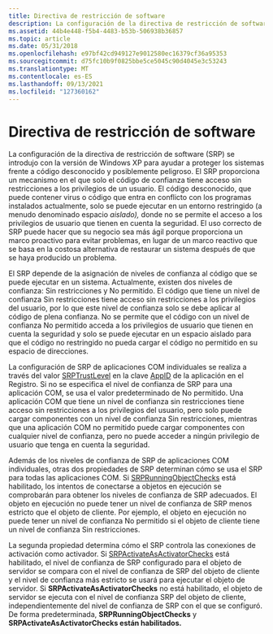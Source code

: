 ```yaml
---
title: Directiva de restricción de software
description: La configuración de la directiva de restricción de software (SRP) se introdujo con la versión de Windows XP para ayudar a proteger los sistemas frente a código desconocido y posiblemente peligroso.
ms.assetid: 44b4e448-f5b4-4483-b53b-506938b36857
ms.topic: article
ms.date: 05/31/2018
ms.openlocfilehash: e97bf42cd949127e9012580ec16379cf36a95353
ms.sourcegitcommit: d75fc10b9f0825bbe5ce5045c90d4045e3c53243
ms.translationtype: MT
ms.contentlocale: es-ES
ms.lasthandoff: 09/13/2021
ms.locfileid: "127360162"
---
```

# <a name="software-restriction-policy"></a>Directiva de restricción de software

La configuración de la directiva de restricción de software (SRP) se introdujo con la versión de Windows XP para ayudar a proteger los sistemas frente a código desconocido y posiblemente peligroso. El SRP proporciona un mecanismo en el que solo el código de confianza tiene acceso sin restricciones a los privilegios de un usuario. El código desconocido, que puede contener virus o código que entra en conflicto con los programas instalados actualmente, solo se puede ejecutar en un entorno restringido (a menudo denominado espacio *aislado),* donde no se permite el acceso a los privilegios de usuario que tienen en cuenta la seguridad. El uso correcto de SRP puede hacer que su negocio sea más ágil porque proporciona un marco proactivo para evitar problemas, en lugar de un marco reactivo que se basa en la costosa alternativa de restaurar un sistema después de que se haya producido un problema.

El SRP depende de la asignación de niveles de confianza al código que se puede ejecutar en un sistema. Actualmente, existen dos niveles de confianza: Sin restricciones y No permitido. El código que tiene un nivel de confianza Sin restricciones tiene acceso sin restricciones a los privilegios del usuario, por lo que este nivel de confianza solo se debe aplicar al código de plena confianza. No se permite que el código con un nivel de confianza No permitido acceda a los privilegios de usuario que tienen en cuenta la seguridad y solo se puede ejecutar en un espacio aislado para que el código no restringido no pueda cargar el código no permitido en su espacio de direcciones.

La configuración de SRP de aplicaciones COM individuales se realiza a través del valor [SRPTrustLevel](srptrustlevel.md) en la clave [AppID](appid-key.md) de la aplicación en el Registro. Si no se especifica el nivel de confianza de SRP para una aplicación COM, se usa el valor predeterminado de No permitido. Una aplicación COM que tiene un nivel de confianza sin restricciones tiene acceso sin restricciones a los privilegios del usuario, pero solo puede cargar componentes con un nivel de confianza Sin restricciones, mientras que una aplicación COM no permitido puede cargar componentes con cualquier nivel de confianza, pero no puede acceder a ningún privilegio de usuario que tenga en cuenta la seguridad.

Además de los niveles de confianza de SRP de aplicaciones COM individuales, otras dos propiedades de SRP determinan cómo se usa el SRP para todas las aplicaciones COM. Si [SRPRunningObjectChecks](srprunningobjectchecks.md) está habilitado, los intentos de conectarse a objetos en ejecución se comprobarán para obtener los niveles de confianza de SRP adecuados. El objeto en ejecución no puede tener un nivel de confianza de SRP menos estricto que el objeto de cliente. Por ejemplo, el objeto en ejecución no puede tener un nivel de confianza No permitido si el objeto de cliente tiene un nivel de confianza Sin restricciones.

La segunda propiedad determina cómo el SRP controla las conexiones de activación como activador. Si [SRPActivateAsActivatorChecks](srpactivateasactivatorchecks.md) está habilitado, el nivel de confianza de SRP configurado para el objeto de servidor se compara con el nivel de confianza de SRP del objeto de cliente y el nivel de confianza más estricto se usará para ejecutar el objeto de servidor. Si **SRPActivateAsActivatorChecks** no está habilitado, el objeto de servidor se ejecuta con el nivel de confianza SRP del objeto de cliente, independientemente del nivel de confianza de SRP con el que se configuró. De forma predeterminada, **SRPRunningObjectChecks** y **SRPActivateAsActivatorChecks están habilitados.**

 

 




